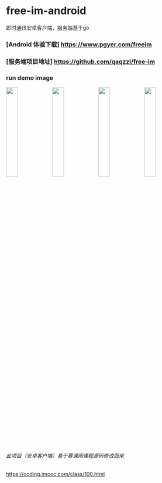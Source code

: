 # free-im-android
即时通讯安卓客户端，服务端基于go

### [Android 体验下载] https://www.pgyer.com/freeim 

### [服务端项目地址] https://github.com/qaqzzl/free-im 


### run demo image
<img src="http://free-im-qn.qaqzz.com/docs/app1-1.png" width="25%"/><img src="http://free-im-qn.qaqzz.com/docs/app2-1.png" width="25%"/><img src="http://free-im-qn.qaqzz.com/docs/app3-1.png" width="25%"/><img src="http://free-im-qn.qaqzz.com/docs/app4-1.png" width="25%"/>


###### 此项目（安卓客户端）基于慕课网课程源码修改而来
https://coding.imooc.com/class/100.html